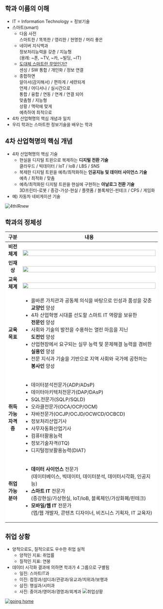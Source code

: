 ## 학과 이름의 이해
- IT = Information Technology = 정보기술
- 스마트(smart)
    - 다음 사전  
      스마트한 / 똑똑한 / 영리한 / 현명한 / 머리 좋은
    - 네이버 지식백과  
      정보처리능력을 갖춘 / 지능형  
      (용례: ~폰, ~TV, ~카, ~빌딩, ~IT)
    - [도대체 스마트란 무엇인가?](http://egloos.zum.com/hosunson/v/3284746)  
      센싱 / SW 통합 / 개인화 / 정보 연결
    - 종합하면  
      알아서(감지해서) / 편하게 / 세련되게  
      언제 / 어디서나 / 실시간으로  
      통합 / 융합 / 연동 / 연계 / 연결 되어  
      맞춤형 / 지능형  
      상황 / 맥락에 맞게  
      예측하여 최적으로
- 4차 산업혁명의 핵심 개념과 일치
- 우리 학과는 스마트한 정보기술을 배우는 학과

## 4차 산업혁명의 핵심 개념
- 4차 산업혁명의 핵심 기술
    - 현실을 디지털 트윈으로 복제하는 **디지털 전환 기술**  
      클라우드 / 빅데이터 / IoT / IoB / LBS / SNS
    - 복제한 디지털 트윈을 예측/최적화하는 **인공지능 및 데이터 사이언스 기술**  
      예측 / 최적화 / 맞춤
    - 예측/최적화된 디지털 트윈을 현실에 구현하는 **아날로그 전환 기술**  
      3D프린터-로봇 / 증강-가상-현실 / 플랫폼 / 블록체인-핀테크 / CPS / 게임화
- 예) 자동차 네비게이션 기술

![4thIRnew](https://user-images.githubusercontent.com/10287629/105181648-69d50e00-5b6f-11eb-9882-5a74fb100964.png)


## 학과의 정체성

<table>
    <thead>
        <tr>
            <th style="width:10%;">구분</th>
            <th>내용</th>
        </tr>
    </thead>
    <tbody style="background-color: white;">
        <tr>
            <td style="text-align: center; vertical-align: middle;"><strong>비전 <br>체계</strong></td>
            <td>
                <br>
                <!--<img width="100%" src="https://user-images.githubusercontent.com/10287629/104117755-12f95880-5367-11eb-99f0-5a305d1a0630.png">-->
                <img width="100%" src="https://user-images.githubusercontent.com/10287629/104703244-6ea65600-575a-11eb-85b4-38c22a51cbb7.png">
                <br>
            </td>
        </tr>
        <tr></tr>
        <tr>
            <td style="text-align: center; vertical-align: middle;"><strong>인재상</strong></td>
            <td>
                <br>
                <img width="100%" src="https://user-images.githubusercontent.com/10287629/103887406-57e27c80-5126-11eb-9bfe-01ac9880ed95.png">
                <br>
            </td>
        </tr>
        <tr></tr>
        <tr>
            <td style="text-align: center; vertical-align: middle;"><strong>교육 <br>체계</strong></td>
            <td>
                <br>
                <img width="100%" src="https://user-images.githubusercontent.com/10287629/104148941-b144f700-5417-11eb-9618-fa9dba4b1b6f.png">
            </td>
        </tr>
        <tr></tr>
        <tr>
            <td style="text-align: center; vertical-align: middle;"><strong>교육<br> 목표</strong></td>
            <td>
                <ul>
                    <li>올바른 가치관과 공동체 의식을 바탕으로 인성과 품성을 갖춘 <br><strong>교양인</strong> 양성</li>
                    <li>4차 산업혁명 시대를 선도할 스마트 IT 역량을 보유한 <br><strong>전문인</strong> 양성</li>
                    <li>사회와 기술의 발전을 수용하는 열린 마음을 지닌 <br><strong>도전인</strong> 양성</li>
                    <li>산업현장에서 요구되는 실무 능력 및 문제해결 능력을 겸비한 <br><strong>실용인</strong> 양성</li>
                    <li>전문 지식과 기술을 기반으로 지역 사회와 국가에 공헌하는 <br><strong>봉사인</strong> 양성</li>
                </ul>
            </td>
        </tr>
        <tr></tr>
        <tr>
            <td style="text-align: center; vertical-align: middle;"><strong>취득 <br>가능 <br>자격증</strong></td>
            <td>
                <ul>
                    <li>데이터분석전문가(ADP/ADsP)</li>
                    <li>데이터아키텍처전문가(DAP/DAsP)</li>
                    <li>SQL전문가(SQLP/SQLD)</li>
                    <li>오라클전문가(OCA/OCP/OCM)</li>
                    <li>자바전문가(OCJP/OCJD/OCWCD/OCBCD)</li>
                    <li>정보처리산업기사</li>
                    <li>사무자동화산업기사</li>
                    <li>컴퓨터활용능력</li>
                    <li>정보기술자격(ITQ)</li>
                    <li>디지털정보활용능력(DIAT)</li>
                </ul>
            </td>
        </tr>
        <tr></tr>
        <tr>
            <td style="text-align: center; vertical-align: middle;"><strong>취업 <br>가능 <br>분야</strong></td>
            <td>
                <ul>
                    <li><strong>데이터 사이언스</strong> 전문가 <br>(데이터베이스, 빅데이터, 데이터분석, 데이터시각화, 인공지능)</li>
                    <li><strong>스마트 IT</strong> 전문가 <br>(증강현실/가상현실, IoT/IoB, 블록체인/가상화폐/핀테크)</li>
                    <li><strong>모바일/웹 IT</strong> 전문가 <br>(앱/웹 개발자, 콘텐츠 디자이너, 비즈니스 기획자, IT 교육자)</li>
                </ul>
            </td>
        </tr>
    </tbody>
</table>

## 취업 상황
- 양적으로도, 질적으로도 우수한 취업 실적
    - 양적인 지표: 취업률
    - 질적인 지표: 연봉
- 데이터 시각화 결과에 의하면 학과가 4 그룹으로 구별됨
    - 일진: 스마트IT과
    - 이진: 컴정과/섬디과/관광과/유교과/치위과/보행과
    - 삼진: 행실과/시미과
    - 사진: 중어과/영어과/경영과/회계과
![취업상황](https://user-images.githubusercontent.com/10287629/104080768-5d96aa00-526d-11eb-8a28-9575f9997f1b.png)

[![going home](https://user-images.githubusercontent.com/10287629/104793991-511fcd80-57e8-11eb-86c8-27356c8dd83d.png)](https://logistex.github.io/smart_IT/)
